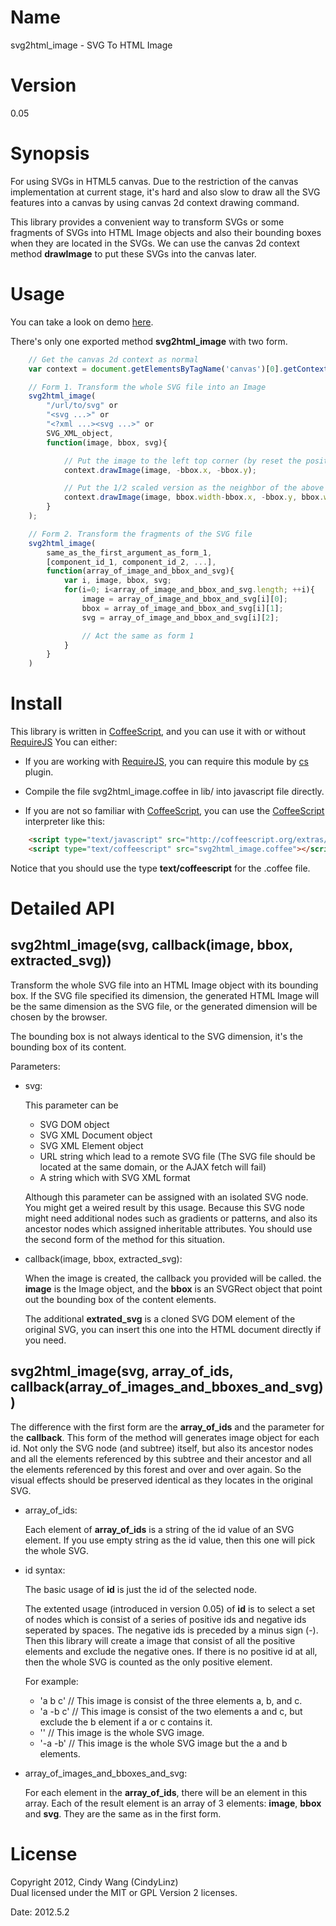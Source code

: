 Name
====

svg2html\_image - SVG To HTML Image

Version
=======

0\.05

Synopsis
========

For using SVGs in HTML5 canvas.
Due to the restriction of the canvas implementation at current stage,
it's hard and also slow to draw all the SVG features into a canvas
by using canvas 2d context drawing command.

This library provides a convenient way to transform SVGs or
some fragments of SVGs into HTML Image objects and also
their bounding boxes when they are located in the SVGs.
We can use the canvas 2d context method **drawImage** to
put these SVGs into the canvas later.

Usage
=====

You can take a look on demo [here](http://cindylinz.github.com/Coffee-svg2html\_img/).

There's only one exported method **svg2html_image** with two form.

``` javascript
    // Get the canvas 2d context as normal
    var context = document.getElementsByTagName('canvas')[0].getContext('2d');

    // Form 1. Transform the whole SVG file into an Image
    svg2html_image(
        "/url/to/svg" or
        "<svg ...>" or
        "<?xml ...><svg ...>" or
        SVG_XML_object,
        function(image, bbox, svg){

            // Put the image to the left top corner (by reset the position of the bounding box)
            context.drawImage(image, -bbox.x, -bbox.y);

            // Put the 1/2 scaled version as the neighbor of the above one
            context.drawImage(image, bbox.width-bbox.x, -bbox.y, bbox.width/2, bbox.height/2);
        }
    );

    // Form 2. Transform the fragments of the SVG file
    svg2html_image(
        same_as_the_first_argument_as_form_1,
        [component_id_1, component_id_2, ...],
        function(array_of_image_and_bbox_and_svg){
            var i, image, bbox, svg;
            for(i=0; i<array_of_image_and_bbox_and_svg.length; ++i){
                image = array_of_image_and_bbox_and_svg[i][0];
                bbox = array_of_image_and_bbox_and_svg[i][1];
                svg = array_of_image_and_bbox_and_svg[i][2];

                // Act the same as form 1
            }
        }
    )
```

Install
=======

This library is written in [CoffeeScript][], and you can use it with or without [RequireJS][]
You can either:

+ If you are working with [RequireJS][], you can require this module by [cs][] plugin.

+ Compile the file svg2html\_image.coffee in lib/ into javascript file
  directly.

+ If you are not so familiar with [CoffeeScript][], you can use
  the [CoffeeScript][] interpreter like this:

``` html
    <script type="text/javascript" src="http://coffeescript.org/extras/coffee-script.js"></script>
    <script type="text/coffeescript" src="svg2html_image.coffee"></script>
```

  Notice that you should use the type **text/coffeescript** for the .coffee file.

[cs]: https://github.com/jrburke/require-cs
[CoffeeScript]: http://coffeescript.org/
[RequireJS]: http://requirejs.org/

Detailed API
============

svg2html\_image(svg, callback(image, bbox, extracted\_svg))
-------------------------------------------

  Transform the whole SVG file into an HTML Image object with its bounding box.
  If the SVG file specified its dimension, the generated HTML Image will be the same
  dimension as the SVG file, or the generated dimension will be chosen by the browser.

  The bounding box is not always identical to the SVG dimension,
  it's the bounding box of its content.

  Parameters:

  - svg:

    This parameter can be
    * SVG DOM object
    * SVG XML Document object
    * SVG XML Element object
    * URL string which lead to a remote SVG file
      (The SVG file should be located at the same domain, or the AJAX fetch will fail)
    * A string which with SVG XML format

    Although this parameter can be assigned with an isolated SVG node.
    You might get a weired result by this usage. Because this SVG node might need
    additional nodes such as gradients or patterns, and also its ancestor nodes
    which assigned inheritable attributes. You should use the second form of
    the method for this situation.

  - callback(image, bbox, extracted\_svg):

    When the image is created, the callback you provided will be called.
    the **image** is the Image object, and the **bbox** is an SVGRect object
    that point out the bounding box of the content elements.

    The additional **extrated\_svg** is a cloned SVG DOM element of the original SVG,
    you can insert this one into the HTML document directly if you need.

svg2html\_image(svg, array\_of\_ids, callback(array\_of\_images\_and\_bboxes\_and\_svg))
------------------------------------------------------------------------------

  The difference with the first form are the **array\_of\_ids** and the parameter for the **callback**.
  This form of the method will generates image object for each id.
  Not only the SVG node (and subtree) itself, but also its ancestor nodes and
  all the elements referenced by this subtree and their ancestor 
  and all the elements referenced by this forest and over and over again.
  So the visual effects should be preserved identical as they locates in the original SVG.

  - array\_of\_ids:

    Each element of **array\_of\_ids** is a string of the id value of an SVG element.
    If you use empty string as the id value, then this one will pick the whole SVG.

  - id syntax:

    The basic usage of **id** is just the id of the selected node.

    The extented usage (introduced in version 0.05) of **id** is to select
    a set of nodes which is consist of a series of positive ids and negative ids seperated by spaces.
    The negative ids is preceded by a minus sign (-).
    Then this library will create a image that consist of all the positive elements
    and exclude the negative ones.
    If there is no positive id at all, then the whole SVG is counted as the only positive element.

    For example:
    + 'a b c' // This image is consist of the three elements a, b, and c.
    + 'a -b c' // This image is consist of the two elements a and c, but exclude the b element if a or c contains it.
    + '' // This image is the whole SVG image.
    + '-a -b' // This image is the whole SVG image but the a and b elements.

  - array\_of\_images\_and\_bboxes\_and\_svg:

    For each element in the **array\_of\_ids**, there will be an element in this array.
    Each of the result element is an array of 3 elements: **image**, **bbox** and **svg**.
    They are the same as in the first form.

License
=======

Copyright 2012, Cindy Wang (CindyLinz)  
Dual licensed under the MIT or GPL Version 2 licenses.

Date: 2012.5.2

